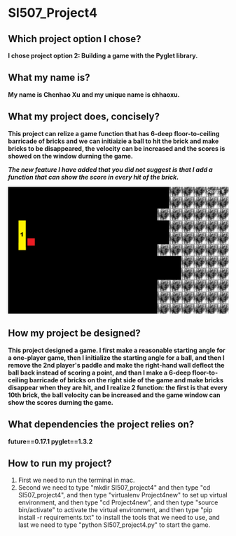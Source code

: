 # SI507_Project4
## Which project option I chose?
**I chose project option 2: Building a game with the Pyglet library.**

## What my name is?
**My name is Chenhao Xu and my unique name is chhaoxu.**

## What my project does, concisely?
**This project can relize a game function that has 6-deep floor-to-ceiling barricade of bricks and we can initiaizie a ball to hit the brick and make bricks to be disappeared, the velocity can be increased and the scores is showed on the window durning the game.**

**_The new feature I have added that you did not suggest is that I add a function that can show the score in every hit of the brick._**

![image](https://github.com/chhaoxu/SI507_Project4/raw/master/projectSource/result.png)


## How my project be designed?
**This project designed a game. I first make a reasonable starting angle for a one-player game, then I initialize the starting angle for a ball, and then I remove the 2nd player's paddle and make the right-hand wall deflect the ball back instead of scoring a point, and than I make a 6-deep floor-to-ceiling barricade of bricks on the right side of the game and make bricks disappear when they are hit, and I realize 2 function: the first is that every 10th brick, the ball velocity can be increased and the game window can show the scores durning the game.**


## What dependencies the project relies on?
**future==0.17.1
pyglet==1.3.2**

## How to run my project?
1. First we need to run the terminal in mac.
2. Second we need to type "mkdir SI507_project4" and then type "cd SI507_project4", and then type "virtualenv Project4new" to set up virtual environment, and then type "cd Project4new", and then type "source bin/activate" to activate the virtual environment, and then type "pip install -r requirements.txt" to install the tools that we need to use, and last we need to type "python SI507_project4.py" to start the game.
